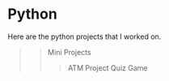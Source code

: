 # Python
Here are the python projects that I worked on.
>>Mini Projects
>>>ATM Project
>>>Quiz Game
